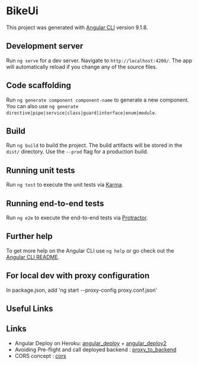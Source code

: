 # BikeUi

This project was generated with [Angular CLI](https://github.com/angular/angular-cli) version 9.1.8.

## Development server

Run `ng serve` for a dev server. Navigate to `http://localhost:4200/`. The app will automatically reload if you change any of the source files.

## Code scaffolding

Run `ng generate component component-name` to generate a new component. You can also use `ng generate directive|pipe|service|class|guard|interface|enum|module`.

## Build

Run `ng build` to build the project. The build artifacts will be stored in the `dist/` directory. Use the `--prod` flag for a production build.

## Running unit tests

Run `ng test` to execute the unit tests via [Karma](https://karma-runner.github.io).

## Running end-to-end tests

Run `ng e2e` to execute the end-to-end tests via [Protractor](http://www.protractortest.org/).

## Further help

To get more help on the Angular CLI use `ng help` or go check out the [Angular CLI README](https://github.com/angular/angular-cli/blob/master/README.md).

## For local dev with proxy configuration
In package.json, add 'ng start --proxy-config proxy.conf.json'

## Useful Links

[angular_deploy]: https://medium.com/better-programming/using-heroku-to-deploy-an-angular-app-5be838ef1de7
[angular_deploy2]: https://itnext.io/how-to-deploy-angular-application-to-heroku-1d56e09c5147
[proxy_to_backend]: https://medium.com/@praveen.beatle/avoiding-pre-flight-options-calls-on-cors-requests-baba9692c21a
[cors]: https://developer.mozilla.org/en-US/docs/Web/HTTP/CORS

## Links
* Angular Deploy on Heroku: [angular_deploy] + [angular_deploy2]
* Avoiding Pre-flight and call deployed backend : [proxy_to_backend]
* CORS concept : [cors]